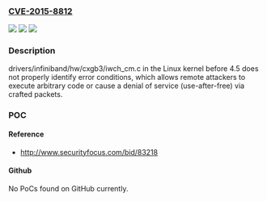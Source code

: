 ### [CVE-2015-8812](https://cve.mitre.org/cgi-bin/cvename.cgi?name=CVE-2015-8812)
![](https://img.shields.io/static/v1?label=Product&message=n%2Fa&color=blue)
![](https://img.shields.io/static/v1?label=Version&message=n%2Fa&color=blue)
![](https://img.shields.io/static/v1?label=Vulnerability&message=n%2Fa&color=brighgreen)

### Description

drivers/infiniband/hw/cxgb3/iwch_cm.c in the Linux kernel before 4.5 does not properly identify error conditions, which allows remote attackers to execute arbitrary code or cause a denial of service (use-after-free) via crafted packets.

### POC

#### Reference
- http://www.securityfocus.com/bid/83218

#### Github
No PoCs found on GitHub currently.

